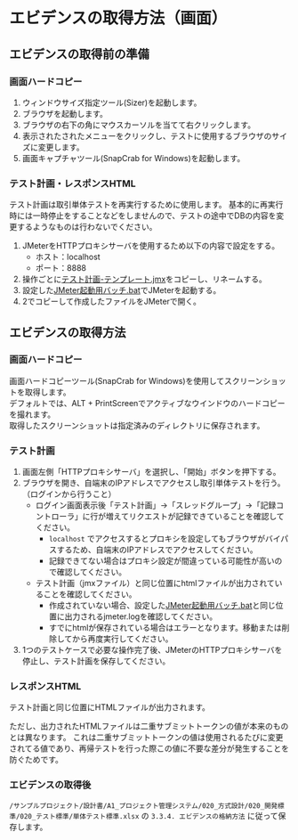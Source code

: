 # エビデンスの取得方法（画面）

## エビデンスの取得前の準備

### 画面ハードコピー

1. ウィンドウサイズ指定ツール(Sizer)を起動します。
1. ブラウザを起動します。
1. ブラウザの右下の角にマウスカーソルを当てて右クリックします。
1. 表示されたされたメニューをクリックし、テストに使用するブラウザのサイズに変更します。
1. 画面キャプチャツール(SnapCrab for Windows)を起動します。

### テスト計画・レスポンスHTML

テスト計画は取引単体テストを再実行するために使用します。
基本的に再実行時には一時停止をすることなどをしませんので、テストの途中でDBの内容を変更するようなものは行わないでください。

1. JMeterをHTTPプロキシサーバを使用するため以下の内容で設定をする。
   * ホスト：localhost
   * ポート：8888
1. 操作ごとに[テスト計画-テンプレート.jmx](取引単体テストツール/テスト計画-テンプレート.jmx)をコピーし、リネームする。
1. 設定した[JMeter起動用バッチ.bat](取引単体テスト)でJMeterを起動する。
1. 2でコピーして作成したファイルをJMeterで開く。


## エビデンスの取得方法

### 画面ハードコピー

画面ハードコピーツール(SnapCrab for Windows)を使用してスクリーンショットを取得します。  
デフォルトでは、ALT + PrintScreenでアクティブなウインドウのハードコピーを撮れます。  
取得したスクリーンショットは指定済みのディレクトリに保存されます。

### テスト計画

1. 画面左側「HTTPプロキシサーバ」を選択し、「開始」ボタンを押下する。
1. ブラウザを開き、自端末のIPアドレスでアクセスし取引単体テストを行う。（ログインから行うこと）
   - ログイン画面表示後「テスト計画」→「スレッドグループ」→「記録コントローラ」に行が増えてリクエストが記録できていることを確認してください。
     - `localhost` でアクセスするとプロキシを設定してもブラウザがバイパスするため、自端末のIPアドレスでアクセスしてください。
     - 記録できてない場合はプロキシ設定が間違っている可能性が高いので確認してください。
   - テスト計画（jmxファイル）と同じ位置にhtmlファイルが出力されていることを確認してください。
     - 作成されていない場合、設定した[JMeter起動用バッチ.bat](取引単体テスト)と同じ位置に出力されるjmeter.logを確認してください。
     - すでにhtmlが保存されている場合はエラーとなります。移動または削除してから再度実行してください。
1. 1つのテストケースで必要な操作完了後、JMeterのHTTPプロキシサーバを停止し、テスト計画を保存してください。

### レスポンスHTML

テスト計画と同じ位置にHTMLファイルが出力されます。

ただし、出力されたHTMLファイルは二重サブミットトークンの値が本来のものとは異なります。
これは二重サブミットトークンの値は使用されるたびに変更されてる値であり、再帰テストを行った際この値に不要な差分が発生することを防ぐためです。

### エビデンスの取得後

`/サンプルプロジェクト/設計書/A1_プロジェクト管理システム/020_方式設計/020_開発標準/020_テスト標準/単体テスト標準.xlsx` の `3.3.4. エビデンスの格納方法` に従って保存します。